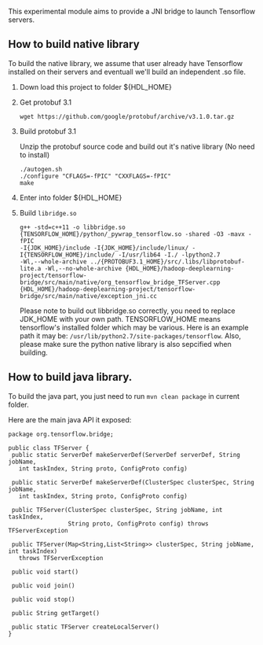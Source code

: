 This experimental module aims to provide a JNI bridge to launch Tensorflow servers. 

## How to build native library
To build the native library, we assume that user already have Tensorflow installed on their servers and eventuall we'll build an independent .so file.

1. Down load this project to folder ${HDL_HOME}

2. Get protobuf 3.1
   
   `wget https://github.com/google/protobuf/archive/v3.1.0.tar.gz`
   
3. Build protobuf 3.1

   Unzip the protobuf source code and build out it's native library (No need to install)
   
   ```
   ./autogen.sh
   ./configure "CFLAGS=-fPIC" "CXXFLAGS=-fPIC"
   make
   ```
   
4. Enter into folder ${HDL_HOME}

4. Build `libridge.so`

   ```
   g++ -std=c++11 -o libbridge.so  {TENSORFLOW_HOME}/python/_pywrap_tensorflow.so -shared -O3 -mavx -fPIC 
   -I{JDK_HOME}/include -I{JDK_HOME}/include/linux/ -I{TENSORFLOW_HOME}/include/ -I/usr/lib64 -I./ -lpython2.7
   -Wl,--whole-archive ../{PROTOBUF3.1_HOME}/src/.libs/libprotobuf-lite.a -Wl,--no-whole-archive {HDL_HOME}/hadoop-deeplearning-project/tensorflow-bridge/src/main/native/org_tensorflow_bridge_TFServer.cpp
   {HDL_HOME}/hadoop-deeplearning-project/tensorflow-bridge/src/main/native/exception_jni.cc 
   ```
   
   Please note to build out libbridge.so correctly, you need to replace JDK_HOME with your own path. TENSORFLOW_HOME means tensorflow's installed folder which may be various.
   Here is an example path it may be: `/usr/lib/python2.7/site-packages/tensorflow`. Also, please make sure the python native library is also sepcified when building.
   
 ## How to build java library.
 To build the java part, you just need to run `mvn clean package` in current folder.
 
 Here are the main java API it exposed:
 
 ```
 package org.tensorflow.bridge;
 
 public class TFServer {
  public static ServerDef makeServerDef(ServerDef serverDef, String jobName,
    int taskIndex, String proto, ConfigProto config)

  public static ServerDef makeServerDef(ClusterSpec clusterSpec, String jobName,
    int taskIndex, String proto, ConfigProto config)

  public TFServer(ClusterSpec clusterSpec, String jobName, int taskIndex,
                  String proto, ConfigProto config) throws TFServerException

  public TFServer(Map<String,List<String>> clusterSpec, String jobName, int taskIndex)
    throws TFServerException

  public void start()

  public void join()

  public void stop()

  public String getTarget()

  public static TFServer createLocalServer()
}

 ```

